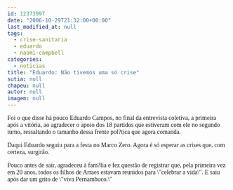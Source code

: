 ```yaml
---
id: 12373997
date: "2006-10-29T21:32:00+00:00"
last_modified_at: null
tags:
  - crise-sanitaria
  - eduardo
  - naomi-campbell
categories:
  - noticias
title: "Eduardo: Não tivemos uma só crise"
sutia: null
chapeu: null
autor: null
imagem: null
---
```

<p><P><FONT face=Verdana>Foi o que disse há pouco Eduardo Campos, no final da entrevista coletiva, a primeira após a vitória, ao agradecer o apoio dos 18 partidos que estiveram com ele no segundo turno, ressaltando o tamanho dessa frente pol?tica que agora comanda.</FONT></P></p>
<p><P><FONT face=Verdana>Daqui Eduardo seguiu para a festa no Marco Zero. Agora é só esperar as crises que, com certeza, surgirão.</FONT></P></p>
<p><P><FONT face=Verdana>Pouco antes de sair, agradeceu à fam?lia e fez questão de registrar que, pela primeira vez em 20 anos, todos os filhos de Arraes estavam reunidos para \"celebrar a vida\". E saiu após dar um grito de \"viva Pernambuco.\"</FONT></P> </p>
